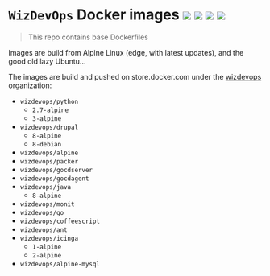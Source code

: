 # `WizDevOps` Docker images [![](https://images.microbadger.com/badges/image/wizdevops/alpine.svg)](https://microbadger.com/images/wizdevops/alpine "Get your own image badge on microbadger.com") [![](https://images.microbadger.com/badges/version/wizdevops/alpine.svg)](https://microbadger.com/images/wizdevops/alpine "Get your own version badge on microbadger.com") [![](https://images.microbadger.com/badges/commit/wizdevops/alpine.svg)](https://microbadger.com/images/wizdevops/alpine "Get your own commit badge on microbadger.com") [![](https://images.microbadger.com/badges/license/wizdevops/alpine.svg)](https://microbadger.com/images/wizdevops/alpine "Get your own license badge on microbadger.com")
> This repo contains base Dockerfiles

Images are build from Alpine Linux (edge, with latest updates), and the good old
lazy Ubuntu...

The images are build and pushed on store.docker.com under the [wizdevops][1]
organization:

- `wizdevops/python`
  - `2.7-alpine`
  - `3-alpine`
- `wizdevops/drupal`
  - `8-alpine`
  - `8-debian`
- `wizdevops/alpine`
- `wizdevops/packer`
- `wizdevops/gocdserver`
- `wizdevops/gocdagent`
- `wizdevops/java`
  - `8-alpine`
- `wizdevops/monit`
- `wizdevops/go`
- `wizdevops/coffeescript`
- `wizdevops/ant`
- `wizdevops/icinga`
  - `1-alpine`
  - `2-alpine`
- `wizdevops/alpine-mysql`


[1]: https://store.docker.com/search?q=wizdevops&source=community&type=image
